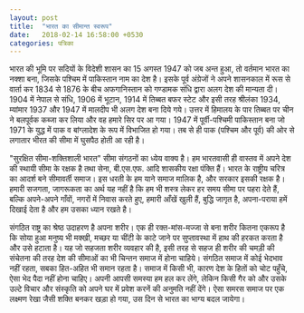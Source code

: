 ```yaml
---
layout: post
title:  "भारत का सीमान्त स्वरूप"
date:   2018-02-14 16:58:00 +0530
categories: पत्रिका
---
```


भारत की भूमि पर सदियों के विदेशी शासन का 15 अगस्त 1947 को जब अन्त हुआ, तो वर्तमान भारत का नक्शा बना, जिसके पश्चिम में पाकिस्तान नाम का देश है। इसके पूर्व अंग्रेजों ने अपने शासनकाल में रूस से वार्ता कर 1834 से 1876 के बीच अफगानिस्तान को गण्डामक संधि द्वारा अलग देश की मान्यता दी। 1904 में नेपाल से संधि, 1906 में भूटान, 1914 में तिब्बत बफर स्टेट और इसी तरह श्रीलंका 1934, म्यांमार 1937 और 1947 में मालदीप भी अलग देश बना दिये गये। उत्तर में हिमालय के पार तिब्बत पर चीन ने बलपूर्वक कब्जा कर लिया और वह हमारे सिर पर आ गया। 1947 में पूर्वी-पश्चिमी पाकिस्तान बना जो 1971 के युद्ध में पाक व बांग्लादेश के रूप में विभाजित हो गया। तब से ही पाक (पश्चिम और पूर्व) की ओर से लगातार भीरत की सीमा में घुसपैठ होती आ रही है।

"सुरक्षित सीमा-शक्तिशाली भारत" सीमा संगठनों का ध्येय वाक्य है। हम भारतवासी ही वास्तव में अपने देश की स्थायी सीमा के रक्षक है तथा सेना, बी.एस.एफ. आदि शासकीय रक्षा पंक्ति हैं। भारत के राष्ट्रीय चरित्र का आदर्श बने सीमावर्ती समाज। इस धरती के हम याने समाज मालिक है, और सरकार इसकी रक्षक है। हमारी सजगता, जागरूकता का अर्थ यह नहीं है कि हम भी शस्त्र लेकर हर समय सीमा पर पहरा देते हैं, बल्कि अपने-अपने गाँवों, नगरों में निवास करते हुए, हमारी आँखें खुली हैं, बुद्धि जागृत है, अपना-पराया हमें दिखाई देता है और हम उसका ध्यान रखते है।

संगठित राष्ट्र का श्रेष्ठ उदाहरण है अपना शरीर। एक ही रक्त-मांस-मज्जा से बना शरीर कितना एकरूप है कि सोया हुआ मनुष्य भी मक्खी, मच्छर या चींटी के काटे जाने पर सुप्तावस्था में हाथ की हरकत करता है और उसे हटाता है। यह जो सहजता शरीर व्यवहार की है, इसी तरह से सहज ही शरीर की चमड़ी की संचेतना की तरह देश की सीमाओं का भी चिन्तन समाज में होना चाहिये। संगठित समाज में कोई भेदभाव नहीं रहता, सबका हित-अहित भी समान रहता है। समाज में किसी भी, कारण देश के हितों को चोट पहुँचे, ऐसा भेद पैदा नहीं होना चाहिए। अपनी आपसी समस्या हम हल कर लेंगे, लेकिन किसी गैर को और उसके उल्टे विचार और संस्कृति को अपने घर में प्रवेश करनें की अनुमति नहीं देंगे। ऐसा समरस समाज पर एक लक्ष्मण रेखा जैसी शक्ति बनकर खड़ा हो गया, उस दिन से भारत का भाग्य बदल जायेगा।
